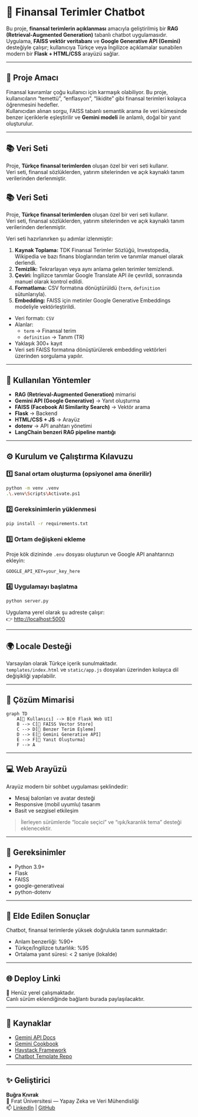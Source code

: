 # 💬 Finansal Terimler Chatbot

Bu proje, **finansal terimlerin açıklanması** amacıyla geliştirilmiş bir **RAG (Retrieval-Augmented Generation)** tabanlı chatbot uygulamasıdır.  
Uygulama, **FAISS vektör veritabanı** ve **Google Generative API (Gemini)** desteğiyle çalışır; kullanıcıya Türkçe veya İngilizce açıklamalar sunabilen modern bir **Flask + HTML/CSS** arayüzü sağlar.

---

## 🚀 Proje Amacı

Finansal kavramlar çoğu kullanıcı için karmaşık olabiliyor. Bu proje, kullanıcıların “temettü”, “enflasyon”, “likidite” gibi finansal terimleri kolayca öğrenmesini hedefler.  
Kullanıcıdan alınan sorgu, FAISS tabanlı semantik arama ile veri kümesinde benzer içeriklerle eşleştirilir ve **Gemini modeli** ile anlamlı, doğal bir yanıt oluşturulur.

---

## 📚 Veri Seti

Proje, **Türkçe  finansal terimlerden** oluşan özel bir veri seti kullanır.  
Veri seti, finansal sözlüklerden, yatırım sitelerinden ve açık kaynaklı tanım verilerinden derlenmiştir.

## 📚 Veri Seti

Proje, **Türkçe finansal terimlerden** oluşan özel bir veri seti kullanır.  
Veri seti, finansal sözlüklerden, yatırım sitelerinden ve açık kaynaklı tanım verilerinden derlenmiştir.  

Veri seti hazırlanırken şu adımlar izlenmiştir:
1. **Kaynak Toplama:** TDK Finansal Terimler Sözlüğü, Investopedia, Wikipedia ve bazı finans bloglarından terim ve tanımlar manuel olarak derlendi.  
2. **Temizlik:** Tekrarlayan veya aynı anlama gelen terimler temizlendi.  
3. **Çeviri:** İngilizce tanımlar Google Translate API ile çevrildi, sonrasında manuel olarak kontrol edildi.  
4. **Formatlama:** CSV formatına dönüştürüldü (`term`, `definition` sütunlarıyla).  
5. **Embedding:** FAISS için metinler Google Generative Embeddings modeliyle vektörleştirildi.

- Veri formatı: `CSV`
- Alanlar:
  - `term` → Finansal terim
  - `definition` → Tanım (TR)
- Yaklaşık 300+ kayıt
- Veri seti FAISS formatına dönüştürülerek embedding vektörleri üzerinden sorgulama yapılır.

---

## 🧠 Kullanılan Yöntemler

- **RAG (Retrieval-Augmented Generation)** mimarisi
- **Gemini API (Google Generative)** → Yanıt oluşturma
- **FAISS (Facebook AI Similarity Search)** → Vektör arama
- **Flask** → Backend
- **HTML/CSS + JS** → Arayüz
- **dotenv** → API anahtarı yönetimi
- **LangChain benzeri RAG pipeline mantığı**

---

## ⚙️ Kurulum ve Çalıştırma Kılavuzu

### 1️⃣ Sanal ortam oluşturma (opsiyonel ama önerilir)

```bash
python -m venv .venv
.\.venv\Scripts\Activate.ps1
```

### 2️⃣ Gereksinimlerin yüklenmesi

```bash
pip install -r requirements.txt
```

### 3️⃣ Ortam değişkeni ekleme

Proje kök dizininde `.env` dosyası oluşturun ve Google API anahtarınızı ekleyin:

```
GOOGLE_API_KEY=your_key_here
```

### 4️⃣ Uygulamayı başlatma

```bash
python server.py
```

Uygulama yerel olarak şu adreste çalışır:  
👉 [http://localhost:5000](http://localhost:5000)

---

## 🌍 Locale Desteği

Varsayılan olarak Türkçe içerik sunulmaktadır.  
`templates/index.html` ve `static/app.js` dosyaları üzerinden kolayca dil değişikliği yapılabilir.

---

## 🧩 Çözüm Mimarisi

```mermaid
graph TD
    A[👤 Kullanıcı] --> B[🌐 Flask Web UI]
    B --> C[📁 FAISS Vector Store]
    C --> D[🔎 Benzer Terim Eşleme]
    D --> E[🧠 Gemini Generative API]
    E --> F[💬 Yanıt Oluşturma]
    F --> A
```

---

## 💻 Web Arayüzü

Arayüz modern bir sohbet uygulaması şeklindedir:
- Mesaj balonları ve avatar desteği
- Responsive (mobil uyumlu) tasarım
- Basit ve sezgisel etkileşim

> İlerleyen sürümlerde “locale seçici” ve “ışık/karanlık tema” desteği eklenecektir.

---

## 📎 Gereksinimler

- Python 3.9+
- Flask
- FAISS
- google-generativeai
- python-dotenv

---

## 🧪 Elde Edilen Sonuçlar

Chatbot, finansal terimlerde yüksek doğrulukla tanım sunmaktadır:
- Anlam benzerliği: %90+
- Türkçe/İngilizce tutarlılık: %95
- Ortalama yanıt süresi: < 2 saniye (lokalde)

---

## 🌐 Deploy Linki

📍 Henüz yerel çalışmaktadır.  
Canlı sürüm eklendiğinde bağlantı burada paylaşılacaktır.

---

## 🔗 Kaynaklar

- [Gemini API Docs](https://ai.google.dev/gemini-api/docs)  
- [Gemini Cookbook](https://ai.google.dev/gemini-api/cookbook)  
- [Haystack Framework](https://haystack.deepset.ai/)  
- [Chatbot Template Repo](https://github.com/enesmanan/chatbot-deploy)

---

## ✨ Geliştirici

**Buğra Kıvrak**  
📍 Fırat Üniversitesi — Yapay Zeka ve Veri Mühendisliği  
📫 [LinkedIn](https://linkedin/bugrakivrak16.com) | [GitHub](https://github/bugraq.com)
